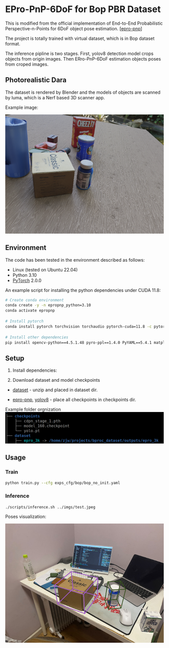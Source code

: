 # EPro-PnP-6DoF for Bop PBR Dataset 

This is modified from the official implementation of End-to-End Probabilistic Perspective-n-Points for 6DoF object pose estimation. [[epro-pnp](https://github.com/tjiiv-cprg/EPro-PnP.git)]

The project is totally trained with virtual dataset, which is in Bop dataset format.  

The inference pipline is two stages. First, yolov8 detection model crops objects from origin images. Then ERro-PnP-6DoF estimation objects poses from croped images. 

## Photorealistic Dara
The dataset is rendered by Blender and the models of objects are scanned by luma, which is a Nerf based 3D scanner app.

Example image:

![dataset example](./imgs/dataset.png)

## Environment

The code has been tested in the environment described as follows:

- Linux (tested on Ubuntu 22.04)
- Python 3.10
- [PyTorch](https://pytorch.org/get-started/previous-versions/) 2.0.0

An example script for installing the python dependencies under CUDA 11.8:

```bash
# Create conda environment
conda create -y -n epropnp_python=3.10
conda activate epropnp

# Install pytorch
conda install pytorch torchvision torchaudio pytorch-cuda=11.8 -c pytorch -c nvidia

# Install other dependencies
pip install opencv-python==4.5.1.48 pyro-ppl==1.4.0 PyYAML==5.4.1 matplotlib termcolor plyfile easydict scipy progress tensorboardx ultralytics
```


## Setup
1. Install dependencies:

2. Download dataset and model checkpoints

- [dataset](https://drive.google.com/file/d/1GONuHl4076H0FULvYxl7cbIDrQYwtz7s/view?usp=drive_link) - unzip and placed in dataset dir.

- [epro-pnp](https://drive.google.com/file/d/11HepV8KRTYImkF2dbf6O3K3DowgHaN-x/view?usp=drive_link), [yolov8](https://drive.google.com/file/d/1CDsdSjGkcDwXEFwsg4Li-zd5fO21GUEr/view?usp=drive_link) - place all checkpoints in checkpoints dir.

Example folder orgnization
![folder structure](./imgs/folders.png)


## Usage

### Train
```bash
python train.py --cfg exps_cfg/bop/bop_no_init.yaml
```
### Inference
```bash
./scripts/inference.sh ../imgs/test.jpeg
```
Poses visualization:

![inference result](./imgs/result.png)
